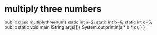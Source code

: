 # multiply three numbers
public class multiplythreenum{
    static int a=2;
    static int b=8;
    static int c=5;
    public static void main (String args[]){
        System.out.println(a * b * c);
    }
}

